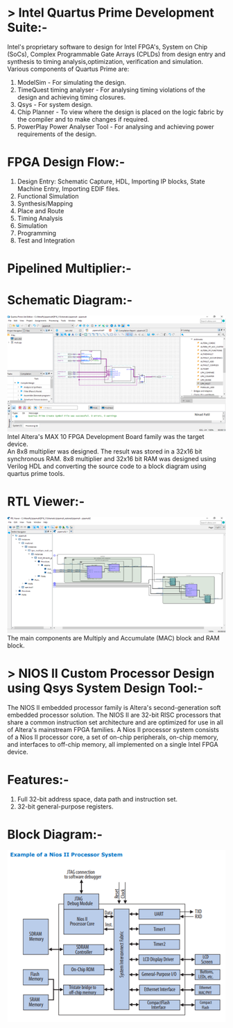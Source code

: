 # > Intel Quartus Prime Development Suite:-    
Intel's proprietary software to design for Intel FPGA's, System on Chip (SoCs), Complex Programmable Gate Arrays (CPLDs) from design entry and synthesis to timing analysis,optimization, verification and simulation. Various components of Quartus Prime are:  
1) ModelSim - For simulating the design.  
2) TimeQuest timing analyser - For analysing timing violations of the design and achieving timing closures.  
3) Qsys - For system design.  
4) Chip Planner - To view where the design is placed on the logic fabric by the compiler and to make changes if required.    
5) PowerPlay Power Analyser Tool - For analysing and achieving power requirements of the design.  
  # FPGA Design Flow:-  
1) Design Entry: Schematic Capture, HDL, Importing IP blocks, State Machine Entry, Importing EDIF files.  
2) Functional Simulation  
3) Synthesis/Mapping   
4) Place and Route  
5) Timing Analysis   
6) Simulation  
7) Programming  
8) Test and Integration  
  # Pipelined Multiplier:-  
  # Schematic Diagram:-  
![](https://github.com/patilninad/NIOS-II-Custom-Processor/blob/master/Multiplier.PNG)   
Intel Altera's MAX 10 FPGA Development Board family was the target device.      
An 8x8 multiplier was designed. The result was stored in a 32x16 bit synchronous RAM. 8x8 multiplier and 32x16 bit RAM was designed using Verilog HDL and converting the source code to a block diagram using quartus prime tools.  
  # RTL Viewer:-
![](https://github.com/patilninad/NIOS-II-Custom-Processor/blob/master/RTL%20Viewer.PNG)  
The main components are Multiply and Accumulate (MAC) block and RAM block.
# > NIOS II Custom Processor Design using Qsys System Design Tool:-    
The NIOS II embedded processor family is Altera's second-generation soft embedded processor solution. The NIOS II are 32-bit RISC processors that share a common instruction set architecture and are optimized for use in all of Altera's mainstream FPGA families. A Nios II processor system consists of a Nios II processor core, a set of on-chip peripherals, on-chip memory, and interfaces to off-chip memory, all implemented on a single Intel FPGA device. 
  # Features:-  
  1) Full 32-bit address space, data path and instruction set.  
  2) 32-bit general-purpose registers.   
  # Block Diagram:-  
  ![](https://github.com/patilninad/NIOS-II-Custom-Processor/blob/master/NIOS%20II%20Processor%20System.PNG)
  
